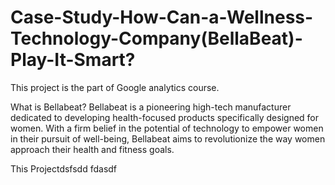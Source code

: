 # Case-Study-How-Can-a-Wellness-Technology-Company(BellaBeat)-Play-It-Smart?
This project is the part of Google analytics course.

What is Bellabeat?
Bellabeat is a pioneering high-tech manufacturer dedicated to developing health-focused products specifically designed for women. With a firm belief in the potential of technology to empower women in their pursuit of well-being, Bellabeat aims to revolutionize the way women approach their health and fitness goals.

This Projectdsfsdd
fdasdf
